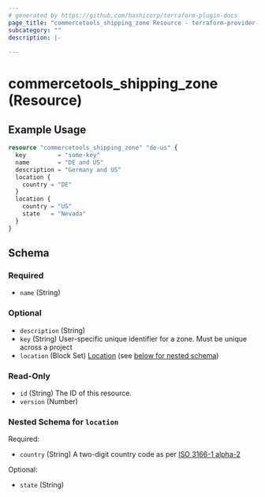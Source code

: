 ```yaml
---
# generated by https://github.com/hashicorp/terraform-plugin-docs
page_title: "commercetools_shipping_zone Resource - terraform-provider-commercetools"
subcategory: ""
description: |-
  
---
```


# commercetools_shipping_zone (Resource)



## Example Usage

```terraform
resource "commercetools_shipping_zone" "de-us" {
  key         = "some-key"
  name        = "DE and US"
  description = "Germany and US"
  location {
    country = "DE"
  }
  location {
    country = "US"
    state   = "Nevada"
  }
}
```

<!-- schema generated by tfplugindocs -->
## Schema

### Required

- `name` (String)

### Optional

- `description` (String)
- `key` (String) User-specific unique identifier for a zone. Must be unique across a project
- `location` (Block Set) [Location](https://docs.commercetoolstools.pi/projects/zones#location) (see [below for nested schema](#nestedblock--location))

### Read-Only

- `id` (String) The ID of this resource.
- `version` (Number)

<a id="nestedblock--location"></a>
### Nested Schema for `location`

Required:

- `country` (String) A two-digit country code as per [ISO 3166-1 alpha-2](https://en.wikipedia.org/wiki/ISO_3166-1_alpha-2)

Optional:

- `state` (String)
